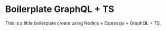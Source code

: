 # Boilerplate GraphQL + TS

This is a little boilerplate create using Nodejs + Expressjs + GraphQL + TS.
